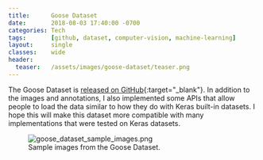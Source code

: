 ```yaml
---
title:      Goose Dataset
date:       2018-08-03 17:40:00 -0700
categories: Tech
tags:       [github, dataset, computer-vision, machine-learning]
layout:     single
classes:    wide
header:
  teaser:   /assets/images/goose-dataset/teaser.png
---
```


The Goose Dataset is [released on GitHub](https://github.com/steggie3/goose-dataset){:target="_blank"}. In addition to the images and annotations, I also implemented some APIs that allow people to load the data similar to how they do with Keras built-in datasets. I hope this will make this dataset more compatible with many implementations that were tested on Keras datasets. 

<figure>
  <img src="{{site.url}}/assets/images/goose-dataset/goose_dataset_sample_images.png" alt="goose_dataset_sample_images.png"/>
  <figcaption>Sample images from the Goose Dataset.</figcaption>
</figure>